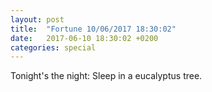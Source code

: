 ```yaml
---
layout: post
title:  "Fortune 10/06/2017 18:30:02"
date:   2017-06-10 18:30:02 +0200
categories: special
---
```


Tonight's the night: Sleep in a eucalyptus tree.
